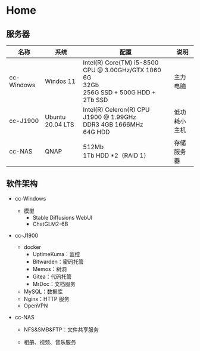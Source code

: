 # Home

## 服务器

| 名称       | 系统             | 配置                                                         | 说明         |
| ---------- | ---------------- | ------------------------------------------------------------ | ------------ |
| cc-Windows | Windos 11        | Intel(R) Core(TM) i5-8500 CPU @ 3.00GHz/GTX 1060 6G<br />32Gb<br />256G SSD + 500G HDD  + 2Tb SSD | 主力电脑     |
| cc-J1900   | Ubuntu 20.04 LTS | Intel(R) Celeron(R) CPU  J1900  @ 1.99GHz<br />DDR3 4GB 1666MHz<br />64G HDD | 低功耗小主机 |
| cc-NAS     | QNAP             | 512Mb<br />1Tb HDD *2（RAID 1）                              | 存储服务器   |

## 软件架构

- cc-Windows
  - 模型
    - Stable Diffusions WebUI
    - ChatGLM2-6B

- cc-J1900
  - docker
    - UptimeKuma：监控
    - Bitwarden：密码托管
    - Memos：树洞
    - Gitea：代码托管
    - MrDoc：文档服务
  - MySQL：数据库
  - Nginx：HTTP 服务
  - OpenVPN

- cc-NAS

  - NFS&SMB&FTP：文件共享服务

  - 相册、视频、音乐服务

